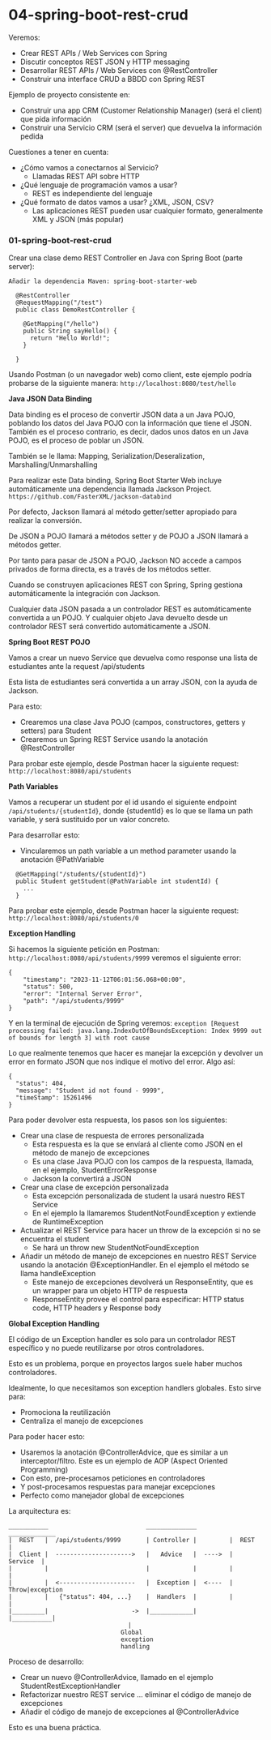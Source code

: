 # 04-spring-boot-rest-crud

Veremos:

- Crear REST APIs / Web Services con Spring
- Discutir conceptos REST JSON y HTTP messaging
- Desarrollar REST APIs / Web Services con @RestController
- Construir una interface CRUD a BBDD con Spring REST

Ejemplo de proyecto consistente en:

- Construir una app CRM (Customer Relationship Manager) (será el client) que pida información
- Construir una Servicio CRM (será el server) que devuelva la información pedida

Cuestiones a tener en cuenta:

- ¿Cómo vamos a conectarnos al Servicio?
  - Llamadas REST API sobre HTTP
- ¿Qué lenguaje de programación vamos a usar?
  - REST es independiente del lenguaje
- ¿Qué formato de datos vamos a usar? ¿XML, JSON, CSV?
  - Las aplicaciones REST pueden usar cualquier formato, generalmente XML y JSON (más popular)

### 01-spring-boot-rest-crud

Crear una clase demo REST Controller en Java con Spring Boot (parte server):

`Añadir la dependencia Maven: spring-boot-starter-web`

```
  @RestController
  @RequestMapping("/test")
  public class DemoRestController {

    @GetMapping("/hello")
    public String sayHello() {
      return "Hello World!";
    }

  }
```

Usando Postman (o un navegador web) como client, este ejemplo podría probarse de la siguiente manera: `http://localhost:8080/test/hello`

**Java JSON Data Binding**

Data binding es el proceso de convertir JSON data a un Java POJO, poblando los datos del Java POJO con la información que tiene el JSON.
También es el proceso contrario, es decir, dados unos datos en un Java POJO, es el proceso de poblar un JSON.

También se le llama: Mapping, Serialization/Deseralization, Marshalling/Unmarshalling

Para realizar este Data binding, Spring Boot Starter Web incluye automáticamente una dependencia llamada Jackson Project. `https://github.com/FasterXML/jackson-databind`

Por defecto, Jackson llamará al método getter/setter apropiado para realizar la conversión.

De JSON a POJO llamará a métodos setter y de POJO a JSON llamará a métodos getter.

Por tanto para pasar de JSON a POJO, Jackson NO accede a campos privados de forma directa, es a través de los métodos setter.

Cuando se construyen aplicaciones REST con Spring, Spring gestiona automáticamente la integración con Jackson.

Cualquier data JSON pasada a un controlador REST es automáticamente convertida a un POJO. Y cualquier objeto Java devuelto desde un controlador REST será convertido automáticamente a JSON.

**Spring Boot REST POJO**

Vamos a crear un nuevo Service que devuelva como response una lista de estudiantes ante la request /api/students

Esta lista de estudiantes será convertida a un array JSON, con la ayuda de Jackson.

Para esto:

- Crearemos una clase Java POJO (campos, constructores, getters y setters) para Student
- Crearemos un Spring REST Service usando la anotación @RestController

Para probar este ejemplo, desde Postman hacer la siguiente request: `http://localhost:8080/api/students`

**Path Variables**

Vamos a recuperar un student por el id usando el siguiente endpoint `/api/students/{studentId}`, donde {studentId} es lo que se llama un path variable, y será sustituido por un valor concreto.

Para desarrollar esto:

- Vincularemos un path variable a un method parameter usando la anotación @PathVariable

```
  @GetMapping("/students/{studentId}")
  public Student getStudent(@PathVariable int studentId) {
    ...
  }
```

Para probar este ejemplo, desde Postman hacer la siguiente request: `http://localhost:8080/api/students/0`

**Exception Handling**

Si hacemos la siguiente petición en Postman: `http://localhost:8080/api/students/9999` veremos el siguiente error:

```
{
    "timestamp": "2023-11-12T06:01:56.068+00:00",
    "status": 500,
    "error": "Internal Server Error",
    "path": "/api/students/9999"
}
```

Y en la terminal de ejecución de Spring veremos: `exception [Request processing failed: java.lang.IndexOutOfBoundsException: Index 9999 out of bounds for length 3] with root cause`

Lo que realmente tenemos que hacer es manejar la excepción y devolver un error en formato JSON que nos indique el motivo del error. Algo así:

```
{
  "status": 404,
  "message": "Student id not found - 9999",
  "timeStamp": 15261496
}
```

Para poder devolver esta respuesta, los pasos son los siguientes:

- Crear una clase de respuesta de errores personalizada
  - Esta respuesta es la que se envíará al cliente como JSON en el método de manejo de excepciones
  - Es una clase Java POJO con los campos de la respuesta, llamada, en el ejemplo, StudentErrorResponse
  - Jackson la convertirá a JSON
- Crear una clase de excepción personalizada
  - Esta excepción personalizada de student la usará nuestro REST Service
  - En el ejemplo la llamaremos StudentNotFoundException y extiende de RuntimeException
- Actualizar el REST Service para hacer un throw de la excepción si no se encuentra el student
  - Se hará un throw new StudentNotFoundException
- Añadir un método de manejo de excepciones en nuestro REST Service usando la anotación @ExceptionHandler. En el ejemplo el método se llama handleException
  - Este manejo de excepciones devolverá un ResponseEntity, que es un wrapper para un objeto HTTP de respuesta
  - ResponseEntity provee el control para especificar: HTTP status code, HTTP headers y Response body

**Global Exception Handling**

El código de un Exception handler es solo para un controlador REST específico y no puede reutilizarse por otros controladores.

Esto es un problema, porque en proyectos largos suele haber muchos controladores.

Idealmente, lo que necesitamos son exception handlers globales. Esto sirve para:

- Promociona la reutilización
- Centraliza el manejo de excepciones

Para poder hacer esto:

- Usaremos la anotación @ControllerAdvice, que es similar a un interceptor/filtro. Este es un ejemplo de AOP (Aspect Oriented Programming)
- Con esto, pre-procesamos peticiones en controladores
- Y post-procesamos respuestas para manejar excepciones
- Perfecto como manejador global de excepciones

La arquitectura es:

```
___________                           ______________         _____________
|  REST   |  /api/students/9999       | Controller |         |  REST     |
|  Client |  --------------------->   |   Advice   |  ---->  |  Service  |
|         |                           |            |         |           |
|         |  <---------------------   |  Exception |  <----  |      Throw|exception
|         |   {"status": 404, ...}    |  Handlers  |         |           |
|_________|                       ->  |____________|         |___________|
                                 |
                               Global
                               exception
                               handling
```

Proceso de desarrollo:

- Crear un nuevo @ControllerAdvice, llamado en el ejemplo StudentRestExceptionHandler
- Refactorizar nuestro REST service ... eliminar el código de manejo de excepciones
- Añadir el código de manejo de excepciones al @ControllerAdvice

Esto es una buena práctica.
